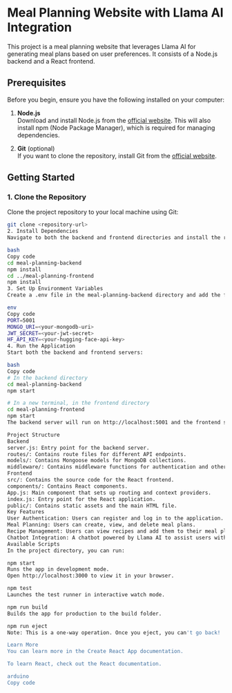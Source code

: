 # Meal Planning Website with Llama AI Integration

This project is a meal planning website that leverages Llama AI for generating meal plans based on user preferences. It consists of a Node.js backend and a React frontend.

## Prerequisites

Before you begin, ensure you have the following installed on your computer:

1. **Node.js**  
   Download and install Node.js from the [official website](https://nodejs.org/). This will also install npm (Node Package Manager), which is required for managing dependencies.

2. **Git** (optional)  
   If you want to clone the repository, install Git from the [official website](https://git-scm.com/).

## Getting Started

### 1. Clone the Repository

Clone the project repository to your local machine using Git:

```bash
git clone <repository-url>
2. Install Dependencies
Navigate to both the backend and frontend directories and install the required dependencies:

bash
Copy code
cd meal-planning-backend
npm install
cd ../meal-planning-frontend
npm install
3. Set Up Environment Variables
Create a .env file in the meal-planning-backend directory and add the following environment variables:

env
Copy code
PORT=5001
MONGO_URI=<your-mongodb-uri>
JWT_SECRET=<your-jwt-secret>
HF_API_KEY=<your-hugging-face-api-key>
4. Run the Application
Start both the backend and frontend servers:

bash
Copy code
# In the backend directory
cd meal-planning-backend
npm start

# In a new terminal, in the frontend directory
cd meal-planning-frontend
npm start
The backend server will run on http://localhost:5001 and the frontend server will run on http://localhost:3000.

Project Structure
Backend
server.js: Entry point for the backend server.
routes/: Contains route files for different API endpoints.
models/: Contains Mongoose models for MongoDB collections.
middleware/: Contains middleware functions for authentication and other purposes.
Frontend
src/: Contains the source code for the React frontend.
components/: Contains React components.
App.js: Main component that sets up routing and context providers.
index.js: Entry point for the React application.
public/: Contains static assets and the main HTML file.
Key Features
User Authentication: Users can register and log in to the application.
Meal Planning: Users can create, view, and delete meal plans.
Recipe Management: Users can view recipes and add them to their meal plans.
Chatbot Integration: A chatbot powered by Llama AI to assist users with meal planning.
Available Scripts
In the project directory, you can run:

npm start
Runs the app in development mode.
Open http://localhost:3000 to view it in your browser.

npm test
Launches the test runner in interactive watch mode.

npm run build
Builds the app for production to the build folder.

npm run eject
Note: This is a one-way operation. Once you eject, you can't go back!

Learn More
You can learn more in the Create React App documentation.

To learn React, check out the React documentation.

arduino
Copy code
